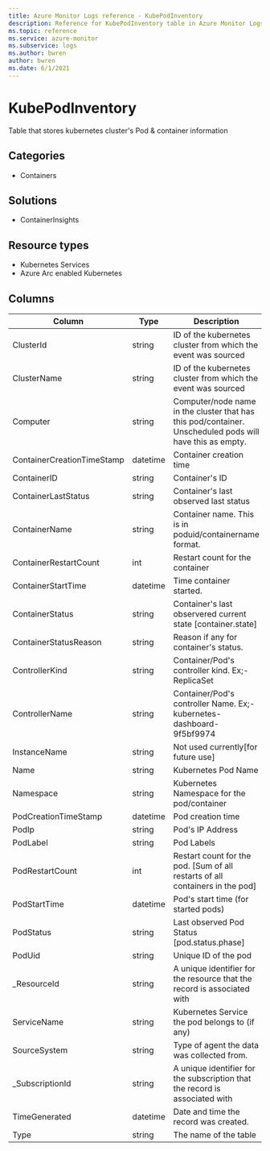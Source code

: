 ```yaml
---
title: Azure Monitor Logs reference - KubePodInventory
description: Reference for KubePodInventory table in Azure Monitor Logs.
ms.topic: reference
ms.service: azure-monitor
ms.subservice: logs
ms.author: bwren
author: bwren
ms.date: 6/1/2021
---
```


# KubePodInventory

 Table that stores kubernetes cluster's Pod & container information

## Categories

- Containers
## Solutions

- ContainerInsights
## Resource types

- Kubernetes Services
- Azure Arc enabled Kubernetes




## Columns

|Column|Type|Description|
|---|---|---|
|ClusterId|string|ID of the kubernetes cluster from which the event was sourced|
|ClusterName|string|ID of the kubernetes cluster from which the event was sourced|
|Computer|string|Computer/node name in the cluster that has this pod/container. Unscheduled pods will have this as empty.|
|ContainerCreationTimeStamp|datetime|Container creation time|
|ContainerID|string|Container's ID|
|ContainerLastStatus|string|Container's last observed last status|
|ContainerName|string|Container name. This is in poduid/containername format.|
|ContainerRestartCount|int|Restart count for the container|
|ContainerStartTime|datetime|Time container started.|
|ContainerStatus|string|Container's last observered current state [container.state]|
|ContainerStatusReason|string|Reason if any for container's status.|
|ControllerKind|string|Container/Pod's controller kind. Ex;- ReplicaSet |
|ControllerName|string|Container/Pod's controller Name. Ex;- kubernetes-dashboard-9f5bf9974 |
|InstanceName|string|Not used currently[for future use]|
|Name|string|Kubernetes Pod Name|
|Namespace|string|Kubernetes Namespace for the pod/container|
|PodCreationTimeStamp|datetime|Pod creation time|
|PodIp|string|Pod's IP Address|
|PodLabel|string|Pod Labels|
|PodRestartCount|int|Restart count for the pod. [Sum of all restarts of all containers in the pod]|
|PodStartTime|datetime|Pod's start time (for started pods)|
|PodStatus|string|Last observed Pod Status [pod.status.phase]|
|PodUid|string|Unique ID of the pod|
|_ResourceId|string|A unique identifier for the resource that the record is associated with|
|ServiceName|string|Kubernetes Service the pod belongs to (if any)|
|SourceSystem|string|Type of agent the data was collected from. |
|_SubscriptionId|string|A unique identifier for the subscription that the record is associated with|
|TimeGenerated|datetime|Date and time the record was created.|
|Type|string|The name of the table|
